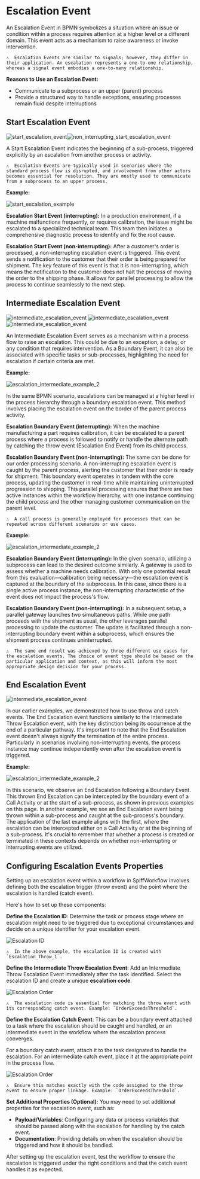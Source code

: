 # Escalation Event

An Escalation Event in BPMN symbolizes a situation where an issue or condition within a process requires attention at a higher level or a different domain.
This event acts as a mechanism to raise awareness or invoke intervention.

```{admonition} Note
⚠  Escalation Events are similar to signals; however, they differ in their application. An escalation represents a one-to-one relationship, whereas a signal event embodies a one-to-many relationship.
```

**Reasons to Use an Escalation Event:**

- Communicate to a subprocess or an upper (parent) process
- Provide a structured way to handle exceptions, ensuring processes remain fluid despite interruptions

## Start Escalation Event

![start_escalation_event](images/start_escalation_event.png)![non_interrupting_start_escalation_event](images/non_interrupting_start_escalation_event.png)

A Start Escalation Event indicates the beginning of a sub-process, triggered explicitly by an escalation from another process or activity.

```{admonition} Note
⚠  Escalation Events are typically used in scenarios where the standard process flow is disrupted, and involvement from other actors becomes essential for resolution. They are mostly used to communicate from a subprocess to an upper process.
```

**Example:**

![start_escalation_example](images/start_escalation_example_1.png)

**Escalation Start Event (interrupting):**
In a production environment, if a machine malfunctions frequently, or requires calibration, the issue might be escalated to a specialized technical team. This team then initiates a comprehensive diagnostic process to identify and fix the root cause.

**Escalation Start Event (non-interrupting):**
After a customer's order is processed, a non-interrupting escalation event is triggered. This event sends a notification to the customer that their order is being prepared for shipment. The key feature of this event is that it is non-interrupting, which means the notification to the customer does not halt the process of moving the order to the shipping phase. It allows for parallel processing to allow the process to continue seamlessly to the next step.

## Intermediate Escalation Event

![intermediate_escalation_event](images/intermediate_escalation_throw_event.png) ![intermediate_escalation_event](images/intermediate_escalation_catch_event.png) ![intermediate_escalation_event](images/non_interrupting_intermediate_escalation_event.png)

An Intermediate Escalation Event serves as a mechanism within a process flow to raise an escalation.
This could be due to an exception, a delay, or any condition that requires intervention.
As a Boundary Event, it can also be associated with specific tasks or sub-processes, highlighting the need for escalation if certain criteria are met.

**Example:**

![escalation_intermediate_example_2](images/escalation_example_2.png)

In the same BPMN scenario, escalations can be managed at a higher level in the process hierarchy through a boundary escalation event.
This method involves placing the escalation event on the border of the parent process activity.

**Escalation Boundary Event (interrupting):**
When the machine manufacturing a part requires calibration, it can be escalated to a parent process where a process is followed to notify or handle the alternate path by catching the throw event (Escalation End Event) from its child process.

**Escalation Boundary Event (non-interrupting):**
The same can be done for our order processing scenario. A non-interrupting escalation event is caught by the parent process, alerting the customer that their order is ready for shipment. This boundary event operates in tandem with the core process, updating the customer in real-time while maintaining uninterrupted progression to shipping. This parallel processing ensures that there are two active instances within the workflow hierarchy, with one instance continuing the child process and the other managing customer communication on the parent level.

```{admonition} Note
⚠  A call process is generally employed for processes that can be repeated across different scenarios or use cases.
```

**Example:**

![escalation_intermediate_example_2](images/escalation_example_3.png)

**Escalation Boundary Event (interrupting):**
In the given scenario, utilizing a subprocess can lead to the desired outcome similarly. A gateway is used to assess whether a machine needs calibration. With only one potential result from this evaluation—calibration being necessary—the escalation event is captured at the boundary of the subprocess. In this case, since there is a single active process instance, the non-interrupting characteristic of the event does not impact the process's flow.

**Escalation Boundary Event (non-interrupting):**
In a subsequent setup, a parallel gateway launches two simultaneous paths. While one path proceeds with the shipment as usual, the other leverages parallel processing to update the customer. The update is facilitated through a non-interrupting boundary event within a subprocess, which ensures the shipment process continues uninterrupted.

```{admonition} Note
⚠  The same end result was achieved by three different use cases for the escalation events. The choice of event type should be based on the particular application and context, as this will inform the most appropriate design decision for your process.
```

## End Escalation Event

![intermediate_escalation_event](images/end_escalation_event.png)

In our earlier examples, we demonstrated how to use throw and catch events.
The End Escalation event functions similarly to the Intermediate Throw Escalation event, with the key distinction being its occurrence at the end of a particular pathway.
It's important to note that the End Escalation event doesn't always signify the termination of the entire process.
Particularly in scenarios involving non-interrupting events, the process instance may continue independently even after the escalation event is triggered.

**Example:**

![escalation_intermediate_example_2](images/escalation_example_4.png)

In this scenario, we observe an End Escalation following a Boundary Event.
This thrown End Escalation can be intercepted by the boundary event of a Call Activity or at the start of a sub-process, as shown in previous examples on this page.
In another example, we see an End Escalation event being thrown within a sub-process and caught at the sub-process's boundary.
The application of the last example aligns with the first, where the escalation can be intercepted either on a Call Activity or at the beginning of a sub-process.
It's crucial to remember that whether a process is created or terminated in these contexts depends on whether non-interrupting or interrupting events are utilized.

## Configuring Escalation Events Properties

Setting up an escalation event within a workflow in SpiffWorkflow involves defining both the escalation trigger (throw event) and the point where the escalation is handled (catch event).

Here's how to set up these components:

**Define the Escalation ID**: Determine the task or process stage where an escalation might need to be triggered due to exceptional circumstances and decide on a unique identifier for your escalation event.

![Escalation ID](images/Escalation_ID.png)

```{admonition} Note
⚠  In the above example, the escalation ID is created with `Escalation_Throw_1`.
```

**Define the Intermediate Throw Escalation Event**:
 Add an Intermediate Throw Escalation Event immediately after the task identified. Select the escalation ID and create a unique **escalation code**.

![Escalation Order](images/Escalation_Order.png)

```{admonition} Note
⚠  The escalation code is essential for matching the throw event with its corresponding catch event. Example: `OrderExceedsThreshold`.
```

**Define the Escalation Catch Event**:
This can be a boundary event attached to a task where the escalation should be caught and handled, or an intermediate event in the workflow where the escalation process converges.

For a boundary catch event, attach it to the task designated to handle the escalation.
For an intermediate catch event, place it at the appropriate point in the process flow.

![Escalation Order](images/Escalation_Order_2.png)

```{admonition} Note
⚠  Ensure this matches exactly with the code assigned to the throw event to ensure proper linkage. Example: `OrderExceedsThreshold`.
```

**Set Additional Properties (Optional)**:
You may need to set additional properties for the escalation event, such as:

- **Payload/Variables**: Configuring any data or process variables that should be passed along with the escalation for handling by the catch event.
- **Documentation**: Providing details on when the escalation should be triggered and how it should be handled.

After setting up the escalation event, test the workflow to ensure the escalation is triggered under the right conditions and that the catch event handles it as expected.
